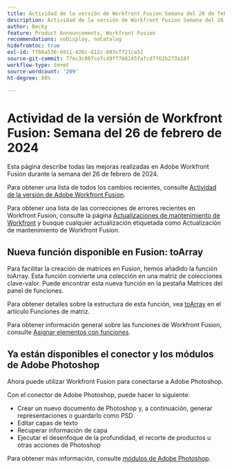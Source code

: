 ```yaml
---
title: Actividad de la versión de Workfront Fusion Semana del 26 de febrero de 2024
description: Actividad de la versión de Workfront Fusion Semana del 26 de febrero de 2024
author: Becky
feature: Product Announcements, Workfront Fusion
recommendations: noDisplay, noCatalog
hidefromtoc: true
exl-id: ff66a538-6911-426c-812c-603cff21ca51
source-git-commit: 77ec3c007ce7c49ff760145fafcd7f62b273a18f
workflow-type: tm+mt
source-wordcount: '209'
ht-degree: 86%

---
```


# Actividad de la versión de Workfront Fusion: Semana del 26 de febrero de 2024

Esta página describe todas las mejoras realizadas en Adobe Workfront Fusion durante la semana del 26 de febrero de 2024.

Para obtener una lista de todos los cambios recientes, consulte [Actividad de la versión de Adobe Workfront Fusion](/help/workfront-fusion/fusion-product-releases/fusion-release-activity.md).

Para obtener una lista de las correcciones de errores recientes en Workfront Fusion, consulte la página [Actualizaciones de mantenimiento de Workfront](https://experienceleague.adobe.com/docs/workfront-known-issues/releases/current-updates.html?lang=es) y busque cualquier actualización etiquetada como Actualización de mantenimiento de Workfront Fusion.

## Nueva función disponible en Fusion: toArray

Para facilitar la creación de matrices en Fusion, hemos añadido la función toArray. Esta función convierte una colección en una matriz de colecciones clave-valor. Puede encontrar esta nueva función en la pestaña Matrices del panel de funciones.

Para obtener detalles sobre la estructura de esta función, vea [toArray](/help/workfront-fusion/references/mapping-panel/functions/array-functions.md#toarray) en el artículo Funciones de matriz.

Para obtener información general sobre las funciones de Workfront Fusion, consulte [Asignar elementos con funciones](/help/workfront-fusion/create-scenarios/map-data/map-using-functions.md).

## Ya están disponibles el conector y los módulos de Adobe Photoshop

Ahora puede utilizar Workfront Fusion para conectarse a Adobe Photoshop.

Con el conector de Adobe Photoshop, puede hacer lo siguiente:

* Crear un nuevo documento de Photoshop y, a continuación, generar representaciones o guardarlo como PSD
* Editar capas de texto
* Recuperar información de capa
* Ejecutar el desenfoque de la profundidad, el recorte de productos u otras acciones de Photoshop

Para obtener más información, consulte [módulos de Adobe Photoshop](/help/workfront-fusion/references/apps-and-modules/adobe-connectors/adobe-photoshop-modules.md).
